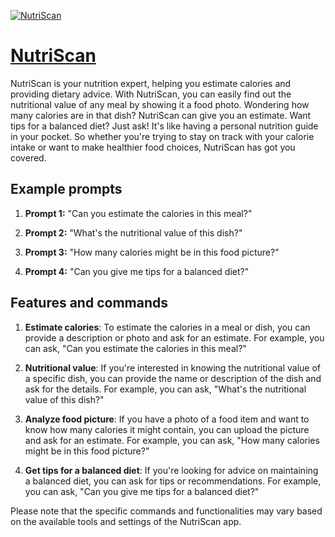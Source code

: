 [![NutriScan](https://files.oaiusercontent.com/file-NCmPPQNRc7Pf1Ds3uTwiXUvN?se=2123-10-17T12%3A38%3A25Z&sp=r&sv=2021-08-06&sr=b&rscc=max-age%3D31536000%2C%20immutable&rscd=attachment%3B%20filename%3Defeb3dcd-5750-4f5e-8f5e-ea1803877cce.png&sig=kHJR3zYS4aqEIBl4UVTUJwoDUlWxx740e/6y/2fIhM8%3D)](https://chat.openai.com/g/g-wN05jegUf-nutriscan)

# [NutriScan](https://chat.openai.com/g/g-wN05jegUf-nutriscan)

NutriScan is your nutrition expert, helping you estimate calories and providing dietary advice. With NutriScan, you can easily find out the nutritional value of any meal by showing it a food photo. Wondering how many calories are in that dish? NutriScan can give you an estimate. Want tips for a balanced diet? Just ask! It's like having a personal nutrition guide in your pocket. So whether you're trying to stay on track with your calorie intake or want to make healthier food choices, NutriScan has got you covered.

## Example prompts

1. **Prompt 1:** "Can you estimate the calories in this meal?"

2. **Prompt 2:** "What's the nutritional value of this dish?"

3. **Prompt 3:** "How many calories might be in this food picture?"

4. **Prompt 4:** "Can you give me tips for a balanced diet?"

## Features and commands

1. **Estimate calories**: To estimate the calories in a meal or dish, you can provide a description or photo and ask for an estimate. For example, you can ask, "Can you estimate the calories in this meal?"

2. **Nutritional value**: If you're interested in knowing the nutritional value of a specific dish, you can provide the name or description of the dish and ask for the details. For example, you can ask, "What's the nutritional value of this dish?"

3. **Analyze food picture**: If you have a photo of a food item and want to know how many calories it might contain, you can upload the picture and ask for an estimate. For example, you can ask, "How many calories might be in this food picture?"

4. **Get tips for a balanced diet**: If you're looking for advice on maintaining a balanced diet, you can ask for tips or recommendations. For example, you can ask, "Can you give me tips for a balanced diet?"

Please note that the specific commands and functionalities may vary based on the available tools and settings of the NutriScan app.